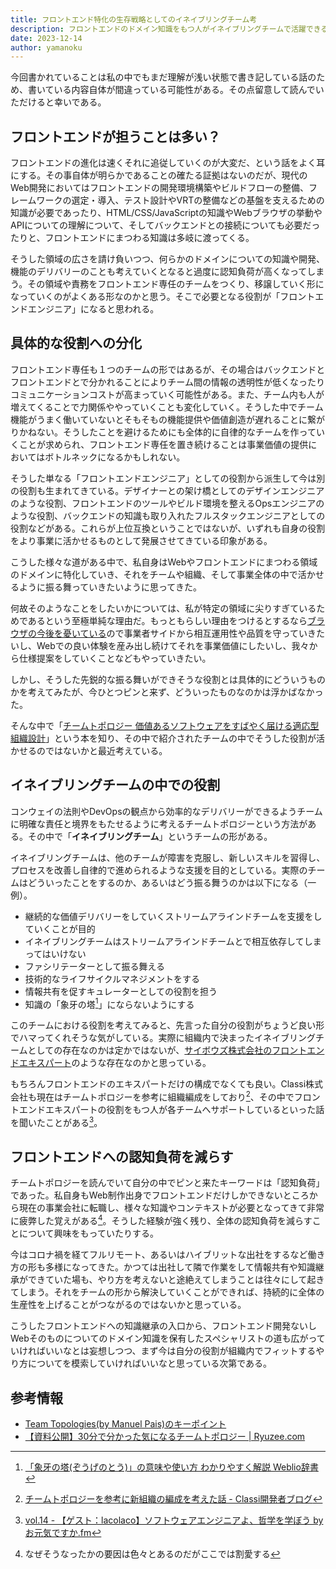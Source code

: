 ```yaml
---
title: フロントエンド特化の生存戦略としてのイネイブリングチーム考
description: フロントエンドのドメイン知識をもつ人がイネイブリングチームで活躍できるかを考えてみる
date: 2023-12-14
author: yamanoku
---
```


今回書かれていることは私の中でもまだ理解が浅い状態で書き記している話のため、書いている内容自体が間違っている可能性がある。その点留意して読んでいただけると幸いである。

## フロントエンドが担うことは多い？

フロントエンドの進化は速くそれに追従していくのが大変だ、という話をよく耳にする。その事自体が明らかであることの確たる証拠はないのだが、現代のWeb開発においてはフロントエンドの開発環境構築やビルドフローの整備、フレームワークの選定・導入、テスト設計やVRTの整備などの基盤を支えるための知識が必要であったり、HTML/CSS/JavaScriptの知識やWebブラウザの挙動やAPIについての理解について、そしてバックエンドとの接続についても必要だったりと、フロントエンドにまつわる知識は多岐に渡ってくる。

そうした領域の広さを請け負いつつ、何らかのドメインについての知識や開発、機能のデリバリーのことも考えていくとなると過度に認知負荷が高くなってしまう。その領域や責務をフロントエンド専任のチームをつくり、移譲していく形になっていくのがよくある形なのかと思う。そこで必要となる役割が「フロントエンドエンジニア」になると思われる。

## 具体的な役割への分化

フロントエンド専任も１つのチームの形ではあるが、その場合はバックエンドとフロントエンドとで分かれることによりチーム間の情報の透明性が低くなったりコミュニケーションコストが高まっていく可能性がある。また、チーム内も人が増えてくることで力関係ややっていくことも変化していく。そうした中でチーム機能がうまく働いていないとそもそもの機能提供や価値創造が遅れることに繋がりかねない。そうしたことを避けるためにも全体的に自律的なチームを作っていくことが求められ、フロントエンド専任を置き続けることは事業価値の提供においてはボトルネックになるかもしれない。

そうした単なる「フロントエンドエンジニア」としての役割から派生して今は別の役割も生まれてきている。デザイナーとの架け橋としてのデザインエンジニアのような役割、フロントエンドのツールやビルド環境を整えるOpsエンジニアのような役割、バックエンドの知識も取り入れたフルスタックエンジニアとしての役割などがある。これらが上位互換ということではないが、いずれも自身の役割をより事業に活かせるものとして発展させてきている印象がある。

こうした様々な道がある中で、私自身はWebやフロントエンドにまつわる領域のドメインに特化していき、それをチームや組織、そして事業全体の中で活かせるように振る舞っていきたいように思ってきた。

何故そのようなことをしたいかについては、私が特定の領域に尖りすぎているためであるという至極単純な理由だ。もっともらしい理由をつけるとするなら[ブラウザの今後を憂いている](/2023-12-09)ので事業者サイドから相互運用性や品質を守っていきたいし、Webでの良い体験を産み出し続けてそれを事業価値にしたいし、我々から仕様提案をしていくことなどもやっていきたい。

しかし、そうした先鋭的な振る舞いができそうな役割とは具体的にどういうものかを考えてみたが、今ひとつピンと来ず、どういったものなのかは浮かばなかった。

そんな中で「[チームトポロジー 価値あるソフトウェアをすばやく届ける適応型組織設計](https://pub.jmam.co.jp/book/b593881.html)」という本を知り、その中で紹介されたチームの中でそうした役割が活かせるのではないかと最近考えている。

## イネイブリングチームの中での役割

コンウェイの法則やDevOpsの観点から効率的なデリバリーができるようチームに明確な責任と境界をもたせるように考えるチームトポロジーという方法がある。その中で「**イネイブリングチーム**」というチームの形がある。

イネイブリングチームは、他のチームが障害を克服し、新しいスキルを習得し、プロセスを改善し自律的で進められるような支援を目的としている。実際のチームはどういったことをするのか、あるいはどう振る舞うのかは以下になる（一例）。

- 継続的な価値デリバリーをしていくストリームアラインドチームを支援をしていくことが目的
- イネイブリングチームはストリームアラインドチームとで相互依存してしまってはいけない
- ファシリテーターとして振る舞える
- 技術的なライフサイクルマネジメントをする
- 情報共有を促すキュレーターとしての役割を担う
- 知識の「象牙の塔[^1]」にならないようにする

[^1]: [「象牙の塔(ぞうげのとう)」の意味や使い方 わかりやすく解説 Weblio辞書](https://www.weblio.jp/content/%E8%B1%A1%E7%89%99%E3%81%AE%E5%A1%94)

このチームにおける役割を考えてみると、先言った自分の役割がちょうど良い形でハマってくれそうな気がしている。実際に組織内で決まったイネイブリングチームとしての存在なのかは定かではないが、[サイボウズ株式会社のフロントエンドエキスパート](https://cybozu.co.jp/recruit/entry/career/front-end-expert.html)のような存在なのかと思っている。

もちろんフロントエンドのエキスパートだけの構成でなくても良い。Classi株式会社も現在はチームトポロジーを参考に組織編成をしており[^2]、その中でフロントエンドエキスパートの役割をもつ人が各チームへサポートしているといった話を聞いたことがある[^3]。

[^2]: [チームトポロジーを参考に新組織の編成を考えた話 - Classi開発者ブログ](https://tech.classi.jp/entry/2022/07/19/170000)
[^3]: [vol.14 - 【ゲスト：lacolaco】ソフトウェアエンジニアよ、哲学を学ぼう by お元気ですか.fm](https://podcasters.spotify.com/pod/show/ogenkidesuka-fm/episodes/vol-14---lacolaco-e1knvfs)

## フロントエンドへの認知負荷を減らす

チームトポロジーを読んでいて自分の中でピンと来たキーワードは「認知負荷」であった。私自身もWeb制作出身でフロントエンドだけしかできないところから現在の事業会社に転職し、様々な知識やコンテキストが必要となってきて非常に疲弊した覚えがある[^4]。そうした経験が強く残り、全体の認知負荷を減らすことについて興味をもっていたりする。

[^4]: なぜそうなったかの要因は色々とあるのだがここでは割愛する

今はコロナ禍を経てフルリモート、あるいはハイブリットな出社をするなど働き方の形も多様になってきた。かつては出社して隣で作業をして情報共有や知識継承ができていた場も、やり方を考えないと途絶えてしまうことは往々にして起きてしまう。それをチームの形から解決していくことができれば、持続的に全体の生産性を上げることがつながるのではないかと思っている。

こうしたフロントエンドへの知識継承の入口から、フロントエンド開発ないしWebそのものについてのドメイン知識を保有したスペシャリストの道も広がっていければいいなとは妄想しつつ、まず今は自分の役割が組織内でフィットするやり方についてを模索していければいいなと思っている次第である。

## 参考情報

- [Team Topologies(by Manuel Pais)のキーポイント](https://zenn.dev/hihats/articles/mp_on_team_topologies)
- [【資料公開】30分で分かった気になるチームトポロジー | Ryuzee.com](https://www.ryuzee.com/contents/blog/14566)
